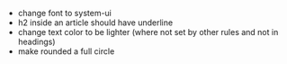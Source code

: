 - change font to system-ui
- h2 inside an article should have underline
- change text color to be lighter (where not set by other rules and not in headings)
- make rounded a full circle